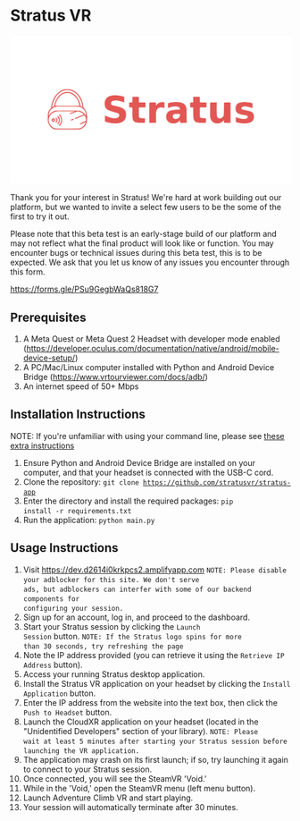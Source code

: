# Stratus VR
![alt text](logo.png)

Thank you for your interest in Stratus! We're hard at work building out our platform, but we wanted to invite a select few users to be the some of the first to try it out. 

Please note that this beta test is an early-stage build of our platform and may not reflect what the final product will look like or function. You may encounter bugs or technical issues during this beta test, this is to be expected. We ask that you let us know of any issues you encounter through this form. 

https://forms.gle/PSu9GegbWaQs818G7

## Prerequisites
1. A Meta Quest or Meta Quest 2 Headset with developer mode enabled (https://developer.oculus.com/documentation/native/android/mobile-device-setup/)
2. A PC/Mac/Linux computer installed with Python and Android Device Bridge (https://www.vrtourviewer.com/docs/adb/)
3. An internet speed of 50+ Mbps

## Installation Instructions
NOTE: If you're unfamiliar with using your command line, please see [these extra instructions](extra-instructions.md)

1. Ensure Python and Android Device Bridge are installed on your computer, and that your headset is connected with the USB-C cord.
2. Clone the repository: <code>git clone https://github.com/stratusvr/stratus-app</code>
3. Enter the directory and install the required packages: <code>pip install -r requirements.txt</code>
4. Run the application: <code>python main.py</code>

## Usage Instructions
1. Visit https://dev.d2614i0krkpcs2.amplifyapp.com <code>NOTE: Please disable your adblocker for this site. We don't serve ads, but adblockers can interfer with some of our backend components for configuring your session.</code>
2. Sign up for an account, log in, and proceed to the dashboard.
3. Start your Stratus session by clicking the <code>Launch Session</code> button. <code>NOTE: If the Stratus logo spins for more than 30 seconds, try refreshing the page</code>
4. Note the IP address provided (you can retrieve it using the <code>Retrieve IP Address</code> button).
5. Access your running Stratus desktop application.
6. Install the Stratus VR application on your headset by clicking the <code>Install Application</code> button.
7. Enter the IP address from the website into the text box, then click the <code>Push to Headset</code> button.
8. Launch the CloudXR application on your headset (located in the "Unidentified Developers" section of your library). <code>NOTE: Please wait at least 5 minutes after starting your Stratus session before launching the VR application.</code>
9. The application may crash on its first launch; if so, try launching it again to connect to your Stratus session.
10. Once connected, you will see the SteamVR 'Void.'
11. While in the 'Void,' open the SteamVR menu (left menu button).
12. Launch Adventure Climb VR and start playing.
13. Your session will automatically terminate after 30 minutes.

